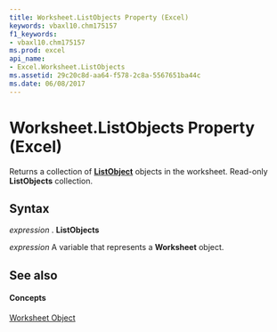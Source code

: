 ```yaml
---
title: Worksheet.ListObjects Property (Excel)
keywords: vbaxl10.chm175157
f1_keywords:
- vbaxl10.chm175157
ms.prod: excel
api_name:
- Excel.Worksheet.ListObjects
ms.assetid: 29c20c8d-aa64-f578-2c8a-5567651ba44c
ms.date: 06/08/2017
---
```



# Worksheet.ListObjects Property (Excel)

Returns a collection of  **[ListObject](Excel.ListObject.md)** objects in the worksheet. Read-only **ListObjects** collection.


## Syntax

 _expression_ . **ListObjects**

 _expression_ A variable that represents a **Worksheet** object.


## See also


#### Concepts


[Worksheet Object](Excel.Worksheet.md)

